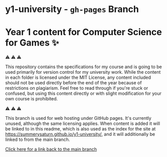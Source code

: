 # y1-university - `gh-pages` Branch

# Year 1 content for Computer Science for Games :sparkles:

:warning: :warning: :warning:

This repository contains the specifications for my course and is going to be used primarily for version control for my university work. While the content in each folder is licensed under the MIT License, any content included should not be used directly before the end of the year because of restrictions on plagiarism. Feel free to read through if you're stuck or confused, but using this content directly or with slight modification for your own course is prohibited.

:warning: :warning: :warning:

This branch is used for web hosting under GitHub pages. It's currently unused, although the same licensing applies. When content is added it will be linked to in this readme, which is also used as the index for the site at <https://summerysaturn.github.io/y1-university/>, and it will additionally be linked to from the main branch.

[Click here for a link back to the main branch](https://github.com/summerysaturn/y1-university/tree/main)

